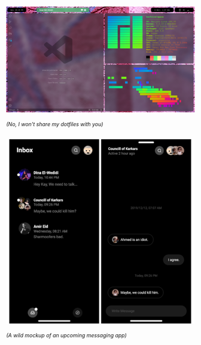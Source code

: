 ![A Screenshot of a Linux Desktop](https://github.com/ItsKerolos/ItsKerolos/raw/master/2020-07-22-174537_1366x768_scrot.png)
###### *(No, I won't share my dotfiles with you)*

![The sexist app alive](https://github.com/ItsKerolos/ItsKerolos/raw/master/abramy.png)
###### *(A wild mockup of an upcoming messaging app)*
